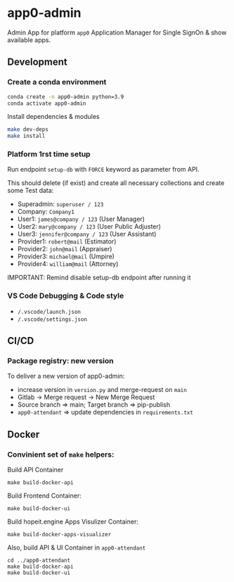 # app0-admin

Admin App for platform `app0`
Application Manager for Single SignOn & show available apps.

## Development

### Create a conda environment

```bash
conda create -n app0-admin python=3.9
conda activate app0-admin
```
Install dependencies & modules
```bash
make dev-deps
make install
```

### Platform 1rst time setup

Run endpoint `setup-db` with `FORCE` keyword as parameter from API.

This should delete (if exist) and create all necessary collections and create some Test data:
- Superadmin: `superuser / 123`
- Company: `Company1`
- User1: `james@company / 123` (User Manager)
- User2: `mary@company / 123` (User Public Adjuster)
- User3: `jennifer@company / 123` (User Assistant)
- Provider1: `robert@mail` (Estimator)
- Provider2: `john@mail` (Appraiser)
- Provider3: `michael@mail` (Umpire)
- Provider4: `william@mail` (Attorney)

IMPORTANT: Remind disable setup-db endpoint after running it

### VS Code Debugging & Code style

- `/.vscode/launch.json`
- `/.vscode/settings.json`

## CI/CD

### Package registry: new version

To deliver a new version of app0-admin:

- increase version in `version.py` and merge-request on `main`
- Gitlab -> Merge request -> New Merge Request
- Source branch => main; Target branch => pip-publish
- `app0-attendant` => update dependencies in `requirements.txt`

## Docker

### Convinient set of `make` helpers:


Build API Container
```
make build-docker-api
```

Build Frontend Container:
```
make build-docker-ui
```

Build hopeit.engine Apps Visulizer Container:
```
make build-docker-apps-visualizer
```

Also, build API & UI Container in `app0-attendant`
```
cd ../app0-attendant
make build-docker-api
make build-docker-ui
```

